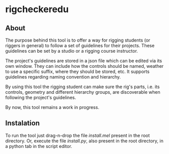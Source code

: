 # rigcheckeredu

## About
 
The purpose behind this tool is to offer a way for rigging students (or riggers in general) to follow a set of 
guidelines for their projects. These guidelines can be set by a studio or a rigging course instructor.

The project's guidelines are stored in a json file which can be edited via its own window. They can include how 
the controls should be named, weather to use a specific suffix, where they should be stored, etc. It supports 
guidelines regarding naming convention and hierarchy.

By using this tool the rigging student can make sure the rig's parts, i.e. its controls, geometry and different
hierarchy groups, are discoverable when following the project's guidelines.

By now, this tool remains a work in progress.

## Instalation
To run the tool just drag-n-drop the file *install.mel* present in the root directory. Or, execute the file
*install.py*, also present in the root directory, in a python tab in the script editor. 
